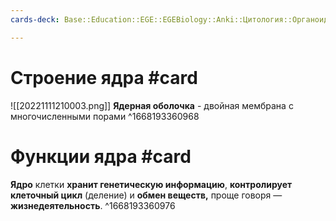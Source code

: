 ```yaml
---
cards-deck: Base::Education::EGE::EGEBiology::Anki::Цитология::Органоиды эукариот

---
```


# Cтроение ядра #card 
![[20221111210003.png]]
**Ядерная оболочка** - двойная мембрана с многочисленными порами
^1668193360968

# Функции ядра #card 
**Ядро** клетки **хранит генетическую информацию**, **контролирует** **клеточный цикл** (деление) и **обмен веществ,** проще говоря — **жизнедеятельность**.
^1668193360976
